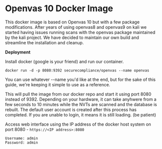 # Openvas 10 Docker Image

This docker image is based on Openvas 10 but with a few package modifications. After years of using openvas8 and openvas9 on kali we started having issues running scans with the openvas package maintained by the kali project. We have decided to maintain our own build and streamline the installation and cleanup.


**Deployment**

Install docker (google is your friend) and run our container.

`docker run -d -p 8080:9392 securecompliance/openvas --name openvas`

You can use whatever --name you'd like at the end, but for the sake of this guide, we're keeping it simple to use as a reference.

This will pull the image from our docker repo and start it using port 8080 instead of 9392. Depending on your hardware, it can take anyhwere from a few seconds to 10 minutes while the NVTs are scanned and the database is rebuilt. The default user account is created after this process has completed. If you are unable to login, it means it is still loading. (be patient)

Access web interface using the IP address of the docker host system on port 8080 - `https://<IP address>:8080`

```
Username: admin
Password: admin
```

